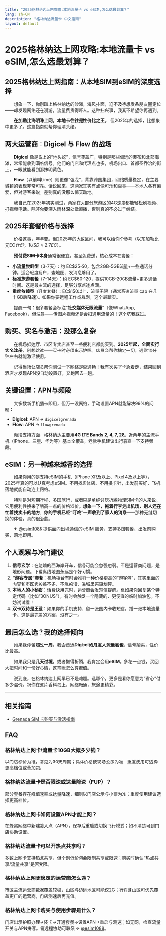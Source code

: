 ```yaml
---
title: "2025格林纳达上网攻略:本地流量卡 vs eSIM,怎么选最划算？"
lang: zh-CN
description: "格林纳达流量卡 中文指南"
layout: default
---
```

# 2025格林纳达上网攻略:本地流量卡 vs eSIM,怎么选最划算？

## 2025格林纳达上网指南：从本地SIM到eSIM的深度选择

　　想象一下，你刚踏上格林纳达的沙滩，海风扑面，迫不及待想发条朋友圈定位——却发现网络还在漫游，流量费贵得吓人。这种扫兴事，我真不希望你再遇到。

　　**在加勒比海明珠上网，本地卡往往是性价比之王。** 但2025年的选择，比想象中更多了。这篇指南就帮你理清头绪。

## 两大运营商：Digicel 与 Flow 的战场

　　**Digicel** 像是岛上的“地头蛇”，信号覆盖广，特别是那些偏远的瀑布和北部海滩，常常能收到满格信号。他们的门店和代理点也多，机场出口、首都圣乔治的街上，一眼就能看到那抹明黄色。

　　**Flow**（以前叫Lime）则更像“强龙”，背靠跨国集团，网络质量稳定，在主要城镇的表现非常可靠。话说回来，这两家其实有点像可乐和百事——本地人各有偏爱，但对游客来说，差别真的没那么惊天动地。

　　我自己在2025年初实测过，两家在大部分旅游区的4G速度都能轻松刷视频、打视频电话。除非你要深入雨林深处做直播，否则真的不必过于纠结。

## 2025年套餐价格与选择

　　价格这事，年年变。但2025年的大致区间，我可以给你个参考（以东加勒比元EC$计价，1 USD ≈ 2.7 EC$）。

　　**预付费SIM卡本身**通常很便宜，甚至免费送，核心成本在套餐：

*   **小流量尝鲜型**（3-7天）：约 EC$25-50，包含2GB-5GB流量+一些通话分钟。适合轻度用户，查地图、发消息够用了。
*   **标准旅游套餐**（7-14天）：约 EC$60-120，提供10GB-20GB流量+更多通话时间。这是最主流的选择，足够分享旅途点滴。
*   **重度依赖型**（月度套餐）：EC$150以上，流量无限（通常高速流量 cap 在几十GB后降速）。如果你要远程工作或看剧，这个最踏实。

　　提醒一句：很多套餐会标注“**社交媒体无限流量**”（像WhatsApp, Facebook），但注意——传图片视频还是会扣通用流量的！这个坑我踩过。

## 购买、实名与激活：没那么复杂

　　在机场抵达厅、市区专卖店甚至一些便利店都能买到。**2025年起，全面实行实名注册**，别想跳过——买卡时必须出示护照。店员会帮你搞定一切，通常10分钟左右就能激活使用。

　　记得当场让店员帮你测试一下网络是否通畅！我有次买了卡急着走，结果回到酒店才发现APN没自动设置好，又跑回去一趟。

## 关键设置：APN与频段

　　大多数新手机插卡即用，但万一没网络，手动设置APN就能解决99%的问题：

*   **Digicel**: APN → `digicelgrenada`
*   **Flow**: APN → `flowgrenada`

　　频段支持方面，格林纳达主要用**4G LTE Bands 2, 4, 7, 28**。近两年的主流手机（iPhone、三星、华为等）基本全覆盖，老款手机建议出行前查一下支持频段。

## eSIM：另一种越来越香的选择

　　如果你用的是支持eSIM的手机（iPhone XR及以上、Pixel 4及以上等），2025年真的可以认真考虑eSIM。不用找实体店、不用换卡针，出发前买好，飞机落地就能自动连上网络。

　　特别是对短期行程、多国旅行，或者只是单纯讨厌折腾物理SIM卡的人来说，它用便利性换来了稍高一点的价格溢价。**想象一下，拖着行李走出机场，别人还在忙着找卖卡的地方，你的手机已经“叮咚”一声收到了家人的消息**——那种无缝切换的体验，真的很治愈。

　　✈ [@esim1088](https://t.me/s/esim1088) 提供面向出境通信的 eSIM 服务，支持多国套餐，出发前购买，落地即用。

## 个人观察与冷门建议

1.  **信号玄学**：在陡峭的西海岸开车，信号可能会忽强忽弱。不是运营商问题，是地形问题。下载离线地图永远是个好习惯。
2.  **“游客专属”套餐**：机场柜台有时会推销一种价格更高的“游客包”，其实里面的内容和市区卖的差不多。不急的话，进城里买更划算。
3.  **本地人的小秘密**：话费快用完时，运营商会发短信提醒。但如果你回复某个特定代码（比如“BONUS”），有时会触发一个隐藏的、更便宜的临时加油包。不妨试试看！
4.  **双卡双待是王道**：如果你的手机支持，留一张国内卡收短信，插一张本地流量卡。这是最完美的方案，没有之一。

## 最后怎么选？我的选择倾向

　　如果我停留**超过一周**，我会首选**Digicel的月度大流量套餐**。信号踏实，性价比最高。

　　如果我只是**几天过境**，或者懒得折腾，我肯定会用**eSIM**。多花一点钱，买回大把时间和一份好心情，这笔账怎么算都值。

　　说到底，在格林纳达上网早已不是难题。选哪个，更多是看你愿意为“省心”付多少溢价。祝你在这片香料岛上，网络畅通，旅途更精彩。

<!-- crosslink -->
---

## 相关指南

- [Grenada SIM 卡购买与激活指南](https://faciylike.github.io/grenada-sim-guides)

<!-- BEGIN_GRENADA_FAQ -->
## FAQ

### 格林纳达上网卡/流量卡10GB大概多少钱？
以门店标价为准，常见为30天周期；具体价格按现场公示为准，重度使用可选择更高档位或叠加包。

### 格林纳达流量卡是否限速或达量降速（FUP）？
部分套餐存在峰值速率或达量降速，细则以门店公示与小票为准；重度使用建议选择更高档位。

### 格林纳达上网卡如何设置APN才能上网？
在蜂窝网络中新建接入点（APN），保存后重启或切换飞行模式；如不清楚可到门店协助设置。

### 格林纳达流量卡可以开热点共享吗？
多数上网卡支持热点共享，但个别低价包会限制共享或限速；购买时确认“热点共享/流量共享”是否受限。

### 格林纳达上网更稳定的运营商怎么选？
市区主流运营商数据覆盖较稳，山区与边远地区可能仅2G；行程含山区可优先覆盖更广的运营商，门店测速后再充值。

### 格林纳达上网卡购买与使用步骤是什么？
门店出示护照办理→装卡→开通套餐→设置APN→重启与测速；如无网，检查流量开关与APN拼写。需远程协助可联系 ✈ [@esim1088](https://t.me/s/esim1088)。

<script type="application/ld+json">
{"@context": "https://schema.org", "@type": "FAQPage", "mainEntity": [{"@type": "Question", "name": "格林纳达上网卡/流量卡10GB大概多少钱？", "acceptedAnswer": {"@type": "Answer", "text": "以门店标价为准，常见为30天周期；具体价格按现场公示为准，重度使用可选择更高档位或叠加包。"}}, {"@type": "Question", "name": "格林纳达流量卡是否限速或达量降速（FUP）？", "acceptedAnswer": {"@type": "Answer", "text": "部分套餐存在峰值速率或达量降速，细则以门店公示与小票为准；重度使用建议选择更高档位。"}}, {"@type": "Question", "name": "格林纳达上网卡如何设置APN才能上网？", "acceptedAnswer": {"@type": "Answer", "text": "在蜂窝网络中新建接入点（APN），保存后重启或切换飞行模式；如不清楚可到门店协助设置。"}}, {"@type": "Question", "name": "格林纳达流量卡可以开热点共享吗？", "acceptedAnswer": {"@type": "Answer", "text": "多数上网卡支持热点共享，但个别低价包会限制共享或限速；购买时确认“热点共享/流量共享”是否受限。"}}, {"@type": "Question", "name": "格林纳达上网更稳定的运营商怎么选？", "acceptedAnswer": {"@type": "Answer", "text": "市区主流运营商数据覆盖较稳，山区与边远地区可能仅2G；行程含山区可优先覆盖更广的运营商，门店测速后再充值。"}}, {"@type": "Question", "name": "格林纳达上网卡购买与使用步骤是什么？", "acceptedAnswer": {"@type": "Answer", "text": "门店出示护照办理→装卡→开通套餐→设置APN→重启与测速；如无网，检查流量开关与APN拼写。需远程协助可联系 ✈ @esim1088。"}}]}
</script>
<!-- END_GRENADA_FAQ -->
